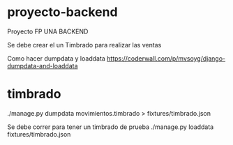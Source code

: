 # proyecto-backend
Proyecto FP UNA BACKEND



Se debe crear el un Timbrado para realizar las ventas

Como hacer dumpdata y loaddata
https://coderwall.com/p/mvsoyg/django-dumpdata-and-loaddata

# timbrado
./manage.py dumpdata movimientos.timbrado > fixtures/timbrado.json


Se debe correr para tener un timbrado de prueba
./manage.py loaddata fixtures/timbrado.json 
